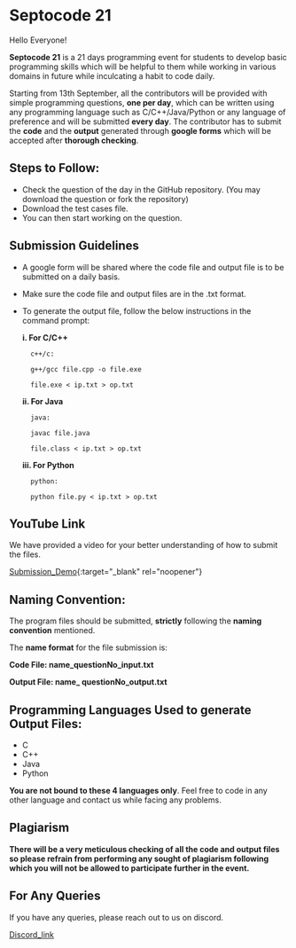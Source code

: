 # **Septocode 21**

Hello Everyone!

**Septocode 21** is a 21 days programming event for students to develop basic programming skills which will be helpful to them while working in various domains in future while inculcating a habit to code daily.

Starting from 13th September, all the contributors will be provided with simple programming questions, **one per day**, which can be written using any programming language such as C/C++/Java/Python or any language of preference and will be submitted **every day**. The contributor has to submit the **code** and the **output** generated through **google forms** which will be accepted after **thorough checking**.



## Steps to Follow:

- Check the question of the day in the GitHub repository. (You may download the question or fork the repository)
- Download the test cases file.
- You can then start working on the question.

 ## Submission Guidelines
- A google form will be shared where the code file and output file is to be submitted on a daily basis.
- Make sure the code file and output files are in the .txt format.
- To generate the output file, follow the below instructions in the command prompt:
  
  **i.	For C/C++**

        c++/c:

        g++/gcc file.cpp -o file.exe

        file.exe < ip.txt > op.txt

  **ii.	For Java**

        java: 

        javac file.java 

        file.class < ip.txt > op.txt

  **iii.	For Python**

        python: 

        python file.py < ip.txt > op.txt


## YouTube Link
We have provided a video for your better understanding of how to submit the files.

[Submission_Demo](https://www.youtube.com/watch?v=hIoJZifM3Jc){:target="_blank" rel="noopener"}

  
## Naming Convention:
The program files should be submitted, **strictly** following the **naming convention** mentioned.

The **name format** for the file submission is:

**Code File: name_questionNo_input.txt**

**Output File: name_ questionNo_output.txt**

## Programming Languages Used to generate Output Files:
- C
- C++
- Java
- Python

**You are not bound to these 4 languages only**. Feel free to code in any other language and contact us while facing any problems.

## Plagiarism

 **There will be a very meticulous checking of all the code and output files so please refrain from performing any sought of plagiarism following which you will not be allowed to participate further in the event.**
  
## For Any Queries

If you have any queries, please reach out to us on discord.

[Discord_link](https://linktodocumentation)

